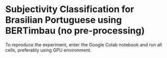 # Subjectivity Classification for Brasilian Portuguese using BERTimbau (no pre-processing)
To reproduce the experiment, enter the Google Colab notebook and run all cells, preferably using GPU environment.
